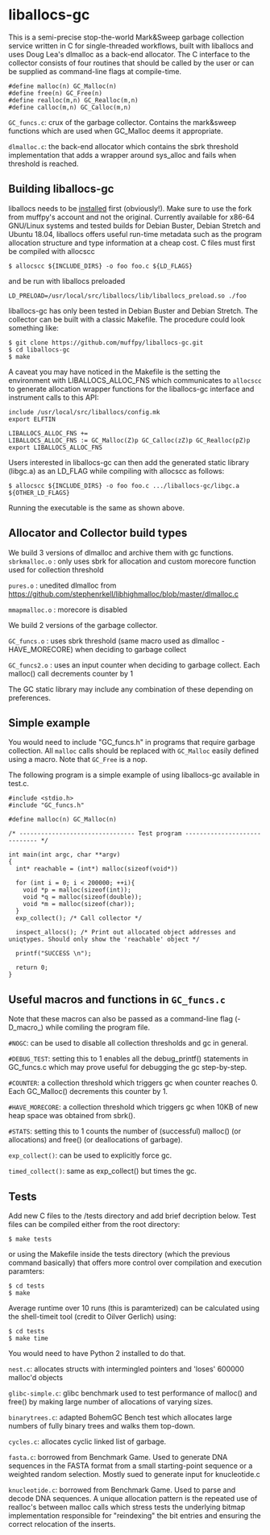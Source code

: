 # liballocs-gc
This is a semi-precise stop-the-world Mark\&Sweep garbage collection service written in C for single-threaded 
workflows, built with liballocs and uses Doug Lea's dlmalloc as a back-end allocator. 
The C interface to the collector consists of four routines that should be called by the user or can be 
supplied as command-line flags at compile-time.

```
#define malloc(n) GC_Malloc(n)
#define free(n) GC_Free(n)
#define realloc(m,n) GC_Realloc(m,n)
#define calloc(m,n) GC_Calloc(m,n)
```

`GC_funcs.c`: crux of the garbage collector. Contains the mark&sweep functions which are used when GC_Malloc deems it appropriate. 

`dlmalloc.c`: the back-end allocator which contains the sbrk threshold implementation that adds a wrapper around sys_alloc and fails when threshold is reached.


## Building liballocs-gc
liballocs needs to be [installed](https://github.com/muffpy/liballocs) first (obviously!). Make sure to use the fork from muffpy's account and not the original. Currently available for x86-64 GNU/Linux systems and tested builds for Debian Buster, Debian Stretch and Ubuntu 18.04, liballocs offers useful run-time metadata such as the program allocation structure and type information at a cheap cost. C files must first be compiled with allocscc 

```
$ allocscc ${INCLUDE_DIRS} -o foo foo.c ${LD_FLAGS}
```

and be run with liballocs preloaded

```
LD_PRELOAD=/usr/local/src/liballocs/lib/liballocs_preload.so ./foo
```

liballocs-gc has only been tested in Debian Buster and Debian Stretch. The collector can be built with a classic Makefile. The procedure could look something like:
```
$ git clone https://github.com/muffpy/liballocs-gc.git
$ cd liballocs-gc
$ make

```
A caveat you may have noticed in the Makefile is the setting the environment with LIBALLOCS_ALLOC_FNS which communicates to `allocscc` to generate allocation wrapper functions for the liballocs-gc interface and instrument calls to this API:

```
include /usr/local/src/liballocs/config.mk
export ELFTIN

LIBALLOCS_ALLOC_FNS +=
LIBALLOCS_ALLOC_FNS := GC_Malloc(Z)p GC_Calloc(zZ)p GC_Realloc(pZ)p
export LIBALLOCS_ALLOC_FNS
```

Users interested in liballocs-gc can then add the generated static library (libgc.a) as an LD_FLAG while compiling with allocscc as follows:

```
$ allocscc ${INCLUDE_DIRS} -o foo foo.c .../liballocs-gc/libgc.a ${OTHER_LD_FLAGS}
```

Running the executable is the same as shown above.

## Allocator and Collector build types
We build 3 versions of dlmalloc and archive them with gc functions.
`sbrkmalloc.o` : only uses sbrk for allocation and custom morecore function used for collection threshold

`pures.o` : unedited dlmalloc from https://github.com/stephenrkell/libhighmalloc/blob/master/dlmalloc.c

`mmapmalloc.o` : morecore is disabled

We build 2 versions of the garbage collector.

`GC_funcs.o` : uses sbrk threshold (same macro used as dlmalloc - HAVE_MORECORE) when deciding to garbage collect

`GC_funcs2.o` : uses an input counter when deciding to garbage collect. Each malloc() call decrements counter by 1

The GC static library may include any combination of these depending on preferences.

## Simple example
You would need to include "GC_funcs.h" in programs that require garbage collection. All `malloc` calls should be replaced with `GC_Malloc` easily defined using a macro. Note that `GC_Free` is a nop.

The following program is a simple example of using liballocs-gc available in test.c.

```
#include <stdio.h>
#include "GC_funcs.h"

#define malloc(n) GC_Malloc(n)

/* -------------------------------- Test program ----------------------------- */

int main(int argc, char **argv)
{
  int* reachable = (int*) malloc(sizeof(void*))

  for (int i = 0; i < 200000; ++i){
    void *p = malloc(sizeof(int));
    void *q = malloc(sizeof(double));
    void *m = malloc(sizeof(char));
  }
  exp_collect(); /* Call collector */
  
  inspect_allocs(); /* Print out allocated object addresses and uniqtypes. Should only show the 'reachable' object */
  
  printf("SUCCESS \n");

  return 0;
}

```

## Useful macros and functions in `GC_funcs.c`
Note that these macros can also be passed as a command-line flag (-D_macro_) while comiling the program file.


`#NOGC`: can be used to disable all collection thresholds and gc in general.

`#DEBUG_TEST`: setting this to 1 enables all the debug_printf() statements in GC_funcs.c which may prove useful for debugging the gc step-by-step.

`#COUNTER`: a collection threshold which triggers gc when counter reaches 0. Each GC_Malloc() decrements this counter by 1.

`#HAVE_MORECORE`: a collection threshold which triggers gc when 10KB of new heap space was obtained from sbrk().

`#STATS`: setting this to 1 counts the number of (successful) malloc() (or allocations) and free() (or deallocations of garbage).

`exp_collect()`: can be used to explicitly force gc.

`timed_collect()`: same as exp_collect() but times the gc.

## Tests
Add new C files to the /tests directory and add brief decription below. Test files can be compiled either from the root directory:

```
$ make tests
```

or using the Makefile inside the tests directory (which the previous command basically) that offers more control over compilation and execution paramters:

```
$ cd tests
$ make
```

Average runtime over 10 runs (this is paramterized) can be calculated using the shell-timeit tool (credit to Oilver Gerlich) using:
```
$ cd tests
$ make time
```
You would need to have Python 2 installed to do that.

`nest.c`: allocates structs with intermingled pointers and 'loses' 600000 malloc'd objects

`glibc-simple.c`: glibc benchmark used to test performance of malloc() and free() by making large number of allocations of varying sizes.

`binarytrees.c`: adapted BohemGC Bench test which allocates large numbers of fully binary trees and walks them top-down.

`cycles.c`: allocates cyclic linked list of garbage.

`fasta.c`: borrowed from Benchmark Game. Used to generate DNA sequences in the FASTA format from a small starting-point sequence or a weighted random selection. Mostly sued to generate input for knucleotide.c

`knucleotide.c`: borrowed from Benchmark Game. Used to parse and decode DNA sequences. A unique allocation pattern is the repeated use of realloc's between malloc calls which stress tests the underlying bitmap implementation responsible for "reindexing" the bit entries and ensuring the correct relocation of the inserts.
